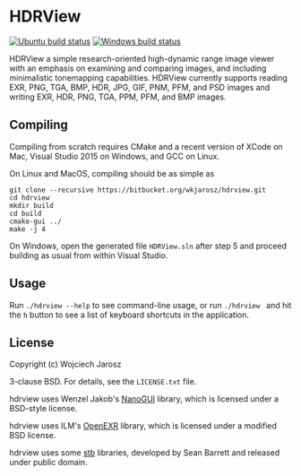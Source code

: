 # HDRView

[![Ubuntu build status](https://semaphoreci.com/api/v1/wjarosz/hdrview/branches/master/shields_badge.svg)](https://semaphoreci.com/wjarosz/hdrview)
[![Windows build status](https://ci.appveyor.com/api/projects/status/tyjo3acimqn28da2?svg=true)](https://ci.appveyor.com/project/wkjarosz/hdrview)

HDRView a simple research-oriented high-dynamic range image viewer with an emphasis on examining and comparing images, and including minimalistic tonemapping capabilities. HDRView currently supports reading EXR, PNG, TGA, BMP, HDR, JPG, GIF, PNM, PFM, and PSD images and writing EXR, HDR, PNG, TGA, PPM, PFM, and BMP images.

## Compiling

Compiling from scratch requires CMake and a recent version of XCode on Mac, Visual Studio 2015 on Windows, and GCC on Linux.

On Linux and MacOS, compiling should be as simple as

    git clone --recursive https://bitbucket.org/wkjarosz/hdrview.git
    cd hdrview
    mkdir build
    cd build
    cmake-gui ../
    make -j 4

On Windows, open the generated file ``HDRView.sln`` after step 5 and proceed building as usual from within Visual Studio.


## Usage

Run ``./hdrview --help`` to see command-line usage, or run ``./hdrview `` and hit the ``h`` button to see a list of keyboard shortcuts in the application.

## License

Copyright (c) Wojciech Jarosz

3-clause BSD. For details, see the ``LICENSE.txt`` file.

hdrview uses Wenzel Jakob's [NanoGUI](https://github.com/wjakob/nanogui) library, which is licensed under a BSD-style license.

hdrview uses ILM's [OpenEXR](http://www.openexr.com) library, which is licensed under a modified BSD license.

hdrview uses some [stb](https://github.com/nothings/stb) libraries, developed by Sean Barrett and released under public domain.